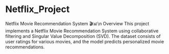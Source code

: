 # Netflix_Project
Netflix Movie Recommendation System 🎬📊\\n
Overview
This project implements a Netflix Movie Recommendation System using collaborative filtering and Singular Value Decomposition (SVD). The dataset consists of user ratings for various movies, and the model predicts personalized movie recommendations.

